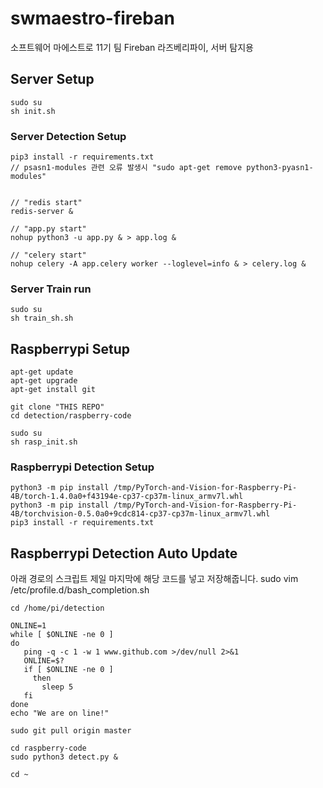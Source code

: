 # swmaestro-fireban
소프트웨어 마에스트로 11기 팀 Fireban 라즈베리파이, 서버 탐지용 

## Server Setup

```
sudo su
sh init.sh
```

### Server Detection Setup

```
pip3 install -r requirements.txt
// psasn1-modules 관련 오류 발생시 "sudo apt-get remove python3-pyasn1-modules"


// "redis start"
redis-server &

// "app.py start"
nohup python3 -u app.py & > app.log &

// "celery start"
nohup celery -A app.celery worker --loglevel=info & > celery.log &
```

### Server Train run

```
sudo su
sh train_sh.sh
```

## Raspberrypi Setup

```
apt-get update
apt-get upgrade
apt-get install git

git clone "THIS REPO"
cd detection/raspberry-code

sudo su
sh rasp_init.sh
```

### Raspberrypi Detection Setup

```
python3 -m pip install /tmp/PyTorch-and-Vision-for-Raspberry-Pi-4B/torch-1.4.0a0+f43194e-cp37-cp37m-linux_armv7l.whl
python3 -m pip install /tmp/PyTorch-and-Vision-for-Raspberry-Pi-4B/torchvision-0.5.0a0+9cdc814-cp37-cp37m-linux_armv7l.whl
pip3 install -r requirements.txt
```

## Raspberrypi Detection Auto Update

아래 경로의 스크립트 제일 마지막에 해당 코드를 넣고 저장해줍니다.
sudo vim /etc/profile.d/bash_completion.sh

```
cd /home/pi/detection

ONLINE=1
while [ $ONLINE -ne 0 ]
do
   ping -q -c 1 -w 1 www.github.com >/dev/null 2>&1
   ONLINE=$?
   if [ $ONLINE -ne 0 ]
     then
       sleep 5
   fi
done
echo "We are on line!"

sudo git pull origin master

cd raspberry-code
sudo python3 detect.py &

cd ~
```

